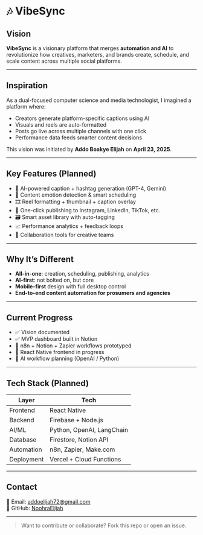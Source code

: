 # 🎶 VibeSync

## Vision  
**VibeSync** is a visionary platform that merges **automation and AI** to revolutionize how creatives, marketers, and brands create, schedule, and scale content across multiple social platforms.

---

## Inspiration  
As a dual-focused computer science and media technologist, I imagined a platform where:
- Creators generate platform-specific captions using AI
- Visuals and reels are auto-formatted
- Posts go live across multiple channels with one click
- Performance data feeds smarter content decisions

This vision was initiated by **Addo Boakye Elijah** on **April 23, 2025**.

---

## Key Features (Planned)
- 🤖 AI-powered caption + hashtag generation (GPT-4, Gemini)
- 🧠 Content emotion detection & smart scheduling
- 🎞️ Reel formatting + thumbnail + caption overlay
- 🚀 One-click publishing to Instagram, LinkedIn, TikTok, etc.
- 🗃️ Smart asset library with auto-tagging
- 📈 Performance analytics + feedback loops
- 🤝 Collaboration tools for creative teams

---

## Why It’s Different
- **All-in-one**: creation, scheduling, publishing, analytics  
- **AI-first**: not bolted on, but core  
- **Mobile-first** design with full desktop control  
- **End-to-end content automation for prosumers and agencies**

---

## Current Progress
- ✅ Vision documented  
- ✅ MVP dashboard built in Notion  
- 🔄 n8n + Notion + Zapier workflows prototyped  
- 🚧 React Native frontend in progress  
- 🧠 AI workflow planning (OpenAI / Python)

---

## Tech Stack (Planned)
| Layer        | Tech                              |
|--------------|-----------------------------------|
| Frontend     | React Native                      |
| Backend      | Firebase + Node.js                |
| AI/ML        | Python, OpenAI, LangChain         |
| Database     | Firestore, Notion API             |
| Automation   | n8n, Zapier, Make.com             |
| Deployment   | Vercel + Cloud Functions          |

---

## Contact  
📧 Email: addoelijah72@gmail.com  
🐙 GitHub: [NoohraElijah](https://github.com/NoohraElijah)

---

> Want to contribute or collaborate? Fork this repo or open an issue.
